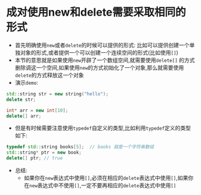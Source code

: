 # 成对使用new和delete需要采取相同的形式
- 首先明确使用`new`或者`delete`的时候可以提供的形式: 比如可以提供创建一个单独对象的形式,或者提供一个可以创建一个连续空间的形式(比如使用`[]`)
- 本节的意思就是如果使用`new`开辟了一个数组空间,就需要使用`delete[]` 的方式删除调这一个空间,如果使用`new`的方式初始化了一个对象,那么就需要使用`delete`的方式释放这一个对象
- 演示`demo`:
```cpp
std::string str = new string("hello");
delete str;

int* arr = new int[10];
delete[] arr;
```
- 但是有时候需要注意使用`typedef`自定义的类型,比如利用`typedef`定义的类型如下:
```cpp
typedef std::string books[5];  // books 就是一个字符串数组
std::string* ptr = new book;
delete[] ptr; // true
```
- 总结:
  - 如果你在`new`表达式中使用`[]`,必须在相应的`delete`表达式中使用`[]`,如果你在`new`表达式中不使用`[]`,一定不要再相应的`delete`表达式中使用`[]`